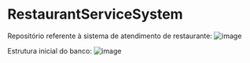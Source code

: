 # RestaurantServiceSystem

Repositório referente à sistema de atendimento de restaurante:
![image](https://github.com/DiegoViana90/RestaurantServiceSystem/assets/77411511/a7b1d452-852c-4b7a-b5fe-96a5abf72b33)


Estrutura inicial do banco:
![image](https://github.com/DiegoViana90/RestaurantServiceSystem/assets/77411511/3e839a4b-ca65-4291-b54e-a8ce1631581a)

